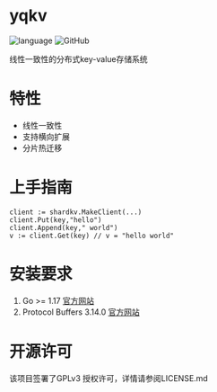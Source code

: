 # yqkv
![language](https://img.shields.io/github/go-mod/go-version/wangyuqi0706/yqkv?style=flat-square)
![GitHub](https://img.shields.io/github/license/wangyuqi0706/yqkv?style=flat-square)

线性一致性的分布式key-value存储系统

# 特性
- 线性一致性
- 支持横向扩展
- 分片热迁移

# 上手指南
```
client := shardkv.MakeClient(...)
client.Put(key,"hello")
client.Append(key," world")
v := client.Get(key) // v = "hello world"
```


# 安装要求
1. Go >= 1.17  [官方网站](https://go.dev/)
2. Protocol Buffers 3.14.0 [官方网站](https://developers.google.com/protocol-buffers)


# 开源许可
该项目签署了GPLv3 授权许可，详情请参阅LICENSE.md